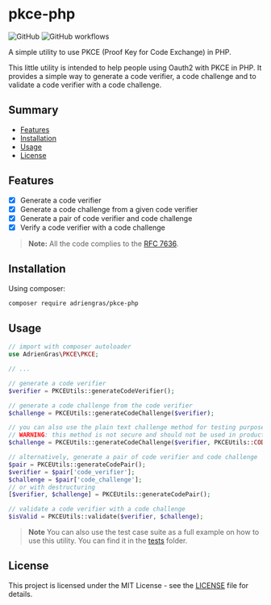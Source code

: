 # pkce-php

![GitHub](https://img.shields.io/github/license/AdrienGras/pkce-php)
![GitHub workflows](https://github.com/AdrienGras/pkce-php/actions/workflows/php.yml/badge.svg)

A simple utility to use PKCE (Proof Key for Code Exchange) in PHP.

This little utility is intended to help people using Oauth2 with PKCE in PHP. It provides a simple way to generate a code verifier, a code challenge and to validate a code verifier with a code challenge.

## Summary
- [Features](#features)
- [Installation](#installation)
- [Usage](#usage)
- [License](#license)

## Features
- [x] Generate a code verifier
- [x] Generate a code challenge from a given code verifier
- [x] Generate a pair of code verifier and code challenge
- [x] Verify a code verifier with a code challenge

> **Note:** All the code complies to the [RFC 7636](https://tools.ietf.org/html/rfc7636).

## Installation
Using composer:
```bash
composer require adriengras/pkce-php
```

## Usage
```php
// import with composer autoloader
use AdrienGras\PKCE\PKCE;

// ...

// generate a code verifier
$verifier = PKCEUtils::generateCodeVerifier();

// generate a code challenge from the code verifier
$challenge = PKCEUtils::generateCodeChallenge($verifier);

// you can also use the plain text challenge method for testing purpose
// WARNING: this method is not secure and should not be used in production
$challenge = PKCEUtils::generateCodeChallenge($verifier, PKCEUtils::CODE_CHALLENGE_METHOD_PLAIN);

// alternatively, generate a pair of code verifier and code challenge
$pair = PKCEUtils::generateCodePair();
$verifier = $pair['code_verifier'];
$challenge = $pair['code_challenge'];
// or with destructuring
[$verifier, $challenge] = PKCEUtils::generateCodePair();

// validate a code verifier with a code challenge
$isValid = PKCEUtils::validate($verifier, $challenge);
```

> **Note** You can also use the test case suite as a full example on how to use this utility. You can find it in the [tests](tests) folder.

## License
This project is licensed under the MIT License - see the [LICENSE](LICENSE) file for details.

